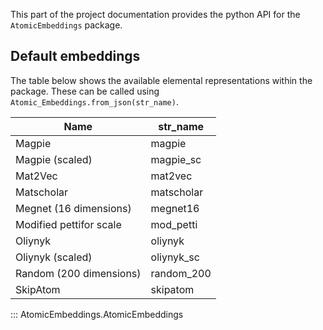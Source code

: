 This part of the project documentation provides the python API for the `AtomicEmbeddings` package.

## Default embeddings

The table below shows the available elemental representations within the package. These can be called using `Atomic_Embeddings.from_json(str_name)`.


| **Name**                | **str_name** |
|-------------------------|--------------|
| Magpie                  | magpie       |
| Magpie (scaled)         | magpie_sc    |
| Mat2Vec                 | mat2vec      |
| Matscholar              | matscholar   |
| Megnet (16 dimensions)  | megnet16     |
| Modified pettifor scale | mod_petti    |
| Oliynyk                 | oliynyk      |
| Oliynyk (scaled)        | oliynyk_sc   |
| Random (200 dimensions) | random_200   |
| SkipAtom                | skipatom     |

::: AtomicEmbeddings.AtomicEmbeddings
